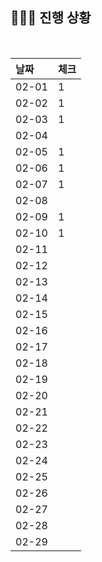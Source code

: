 ## 🧑🏻‍💻 진행 상황

<br>

| 날짜  | 체크 |
|:------|:----|
| 02-01 | 1 |
| 02-02 | 1 |
| 02-03 | 1 |
| 02-04 |  |
| 02-05 | 1 |
| 02-06 | 1 |
| 02-07 | 1 |
| 02-08 |  |
| 02-09 | 1 |
| 02-10 | 1 |
| 02-11 |  |
| 02-12 |  |
| 02-13 |  |
| 02-14 |  |
| 02-15 |  |
| 02-16 |  |
| 02-17 |  |
| 02-18 |  |
| 02-19 |  |
| 02-20 |  |
| 02-21 |  |
| 02-22 |  |
| 02-23 |  |
| 02-24 |  |
| 02-25 |  |
| 02-26 |  |
| 02-27 |  |
| 02-28 |  |
| 02-29 |  |
